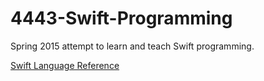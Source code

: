 4443-Swift-Programming
======================

Spring 2015 attempt to learn and teach Swift programming.

[Swift Language Reference](https://developer.apple.com/library/ios/documentation/Swift/Conceptual/Swift_Programming_Language/TheBasics.html#//apple_ref/doc/uid/TP40014097-CH3-XID_0)
